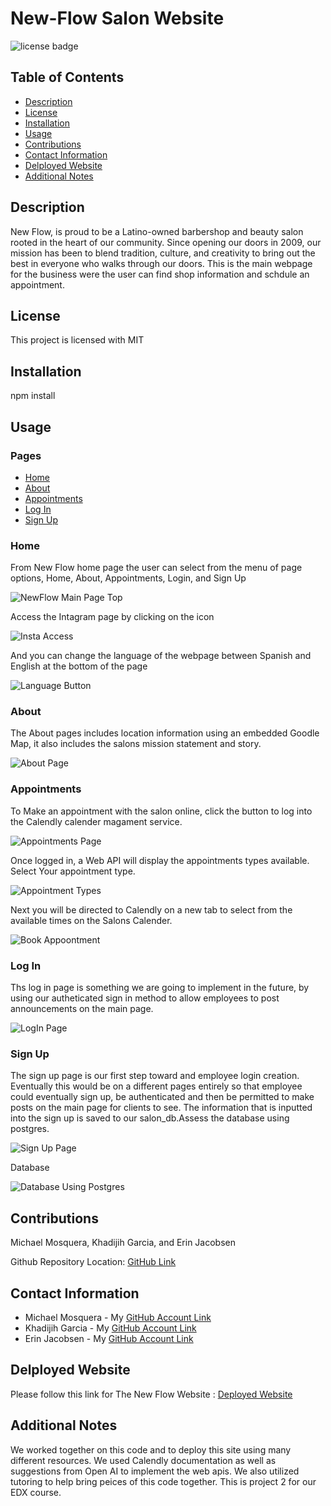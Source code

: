 
# New-Flow Salon Website
  ![license badge](https://img.shields.io/badge/license-MIT-blue)
## Table of Contents
* [Description](#description)
* [License](#license)
* [Installation](#installation)
* [Usage](#usage)
* [Contributions](#contributions)
* [Contact Information](#contact-information)
* [Delployed Website](#deployed-website)
* [Additional Notes](#additional-notes)

## Description
New Flow, is proud to be a Latino-owned barbershop and beauty salon rooted in the heart of our community. Since opening our doors in 2009, our mission has been to blend tradition, culture, and creativity to bring out the best in everyone who walks through our doors. This is the main webpage for the business were the user can find shop information and schdule an appointment.

## License
This project is licensed with MIT

## Installation 
npm install

## Usage
### Pages
* [Home](#home)
* [About](#about)
* [Appointments](#appointments)
* [Log In](#log-in)
* [Sign Up](#sign-up)


### Home
From New Flow home page the user can select from the menu of page options, Home, About, Appointments, Login, and Sign Up

![NewFlow Main Page Top](/client/src/assets/images/NewFlowMainPage.png)

Access the Intagram page by clicking on the icon 

![Insta Access](/client/src/assets/images/NewFlowInsta.png)

And you can change the language of the webpage between Spanish and English at the bottom of the page 

![Language Button](/client/src/assets/images/NewFlowLanguageButton.png)

### About 
The About pages includes location information using an embedded Goodle Map, it also includes the salons mission statement and story.

![About Page](/client/src/assets/images/NewFlowAbout.png)

### Appointments
To Make an appointment with the salon online, click the button to log into the Calendly calender magament service. 

![Appointments Page](./client/src/assets/images/NewFlowLoginwithCalendly.png)

Once logged in, a Web API will display the appointments types available. Select Your appointment type. 

![Appointment Types](./client/src/assets/images/NewFlowAPIEventsCall.png)

Next you will be directed to Calendly on a new tab to select from the available times on the Salons Calender. 

![Book Appoontment](./client/src/assets/images/NewFlowCalendlyAvailableTimes.png)


### Log In
Ths log in page is something we are going to implement in the future, by using our autheticated sign in method to allow employees to post announcements on the main page. 

![LogIn Page](/client/src/assets/images/NewFlowLogin.png)

### Sign Up
The sign up page is our first step toward and employee login creation. Eventually this would be on a different pages entirely so that employee could eventually sign up, be authenticated and then be permitted to make posts on the main page for clients to see. The information that is inputted into the sign up is saved to our salon_db.Assess the database using postgres. 

![Sign Up Page](/client/src/assets/images/NewFlowSignUp.png)

Database 

![Database Using Postgres](/client/src/assets/images/NewFlowDataBase.png)

## Contributions
Michael Mosquera, Khadijih Garcia, and Erin Jacobsen

Github Repository Location: [GitHub Link](https://github.com/achensen/New-Flow.git)
 
## Contact Information
* Michael Mosquera - My [GitHub Account Link](https://github.com/Mimosquera)
* Khadijih Garcia - My [GitHub Account Link](https://github.com/KhadijihG)
* Erin Jacobsen - My  [GitHub Account Link](https://github.com/achensen)

## Delployed Website
Please follow this link for The New Flow Website : [Deployed Website](https://new-flow-916d.onrender.com)

## Additional Notes 
We worked together on this code and to deploy this site using many different resources. We used Calendly documentation as well as suggestions from Open AI to implement the web apis. We also utilized tutoring to help bring peices of this code together. This is project 2 for our EDX course. 
